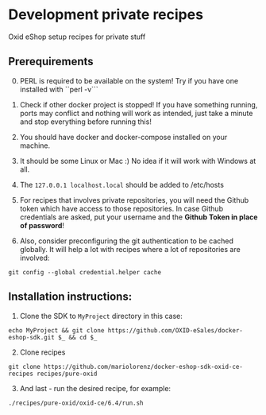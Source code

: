 # Development private recipes

Oxid eShop setup recipes for private stuff

## Prerequirements

0. PERL is required to be available on the system! Try if you have one installed with ``perl -v```

1. Check if other docker project is stopped! If you have something running, ports may conflict and nothing will work as intended, just take a minute and stop everything before running this!

2. You should have docker and docker-compose installed on your machine.

3. It should be some Linux or Mac :) No idea if it will work with Windows at all.

4. The ``127.0.0.1 localhost.local`` should be added to /etc/hosts

5. For recipes that involves private repositories, you will need the Github token which have access to those repositories.
In case Github credentials are asked, put your username and the **Github Token in place of password**!

6. Also, consider preconfiguring the git authentication to be cached globally. It will help a lot with recipes where a lot of repositories are involved:
```
git config --global credential.helper cache
```

## Installation instructions:

1. Clone the SDK to ``MyProject`` directory in this case:
```
echo MyProject && git clone https://github.com/OXID-eSales/docker-eshop-sdk.git $_ && cd $_
```

2. Clone recipes
```
git clone https://github.com/mariolorenz/docker-eshop-sdk-oxid-ce-recipes recipes/pure-oxid
```

3. And last - run the desired recipe, for example:
```
./recipes/pure-oxid/oxid-ce/6.4/run.sh
```

